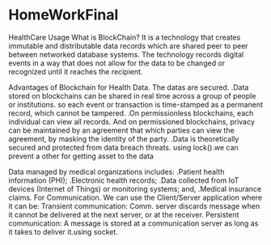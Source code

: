 # HomeWorkFinal
HealthCare Usage
What is BlockChain?
It is a technology that creates immutable and distributable data records which are shared peer to peer between networked database systems. The technology records digital events in a way that does not allow for the data to be changed or recognized until it reaches the recipient.

Advantages of Blockchain for Health Data.
The datas are secured.
.Data stored on blockchains can be shared in real time across a group of people or institutions.
so each event or transaction is time-stamped as a permanent record, which cannot be tampered.
.On permissionless blockchains, each individual can view all records. And on permissioned blockchains, privacy can be maintained by an agreement that which parties can view the agreement, by masking the identity of the party.
.Data is theoretically secured and protected from data breach threats.
using lock().we can prevent a other for getting asset to the data
 
Data managed by medical organizations includes:
.Patient health information (PHI);
.Electronic health records;
.Data collected from IoT devices (Internet of Things) or monitoring systems; and,
.Medical insurance claims.
For Communication.
We can use the Client/Server application where it can be:
Transient communication: Comm. server discards message when it
cannot be delivered at the next server, or at the receiver.
Persistent communication: A message is stored at a communication
server as long as it takes to deliver it.using socket.
